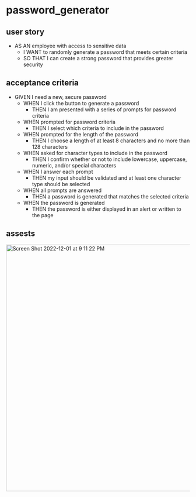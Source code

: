 # password_generator

## user story

* AS AN employee with access to sensitive data
    * I WANT to randomly generate a password that meets certain criteria
    * SO THAT I can create a strong password that provides greater security

## acceptance criteria 

* GIVEN I need a new, secure password
    * WHEN I click the button to generate a password
        * THEN I am presented with a series of prompts for password criteria
    * WHEN prompted for password criteria
        * THEN I select which criteria to include in the password
    * WHEN prompted for the length of the password
        * THEN I choose a length of at least 8 characters and no more than 128 characters
    * WHEN asked for character types to include in the password
        * THEN I confirm whether or not to include lowercase, uppercase, numeric, and/or special characters
    * WHEN I answer each prompt
        * THEN my input should be validated and at least one character type should be selected
    * WHEN all prompts are answered
        * THEN a password is generated that matches the selected criteria
    * WHEN the password is generated
        * THEN the password is either displayed in an alert or written to the page

## assests
<img width="674" alt="Screen Shot 2022-12-01 at 9 11 22 PM" src="https://user-images.githubusercontent.com/112514096/205206789-344ed1c2-494e-4c74-9b8c-31d8178b2a20.png"> 

